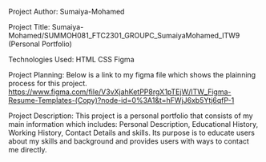 Project Author:
Sumaiya-Mohamed

Project Title:
Sumaiya-Mohamed/SUMMOH081_FTC2301_GROUPC_SumaiyaMohamed_ITW9
(Personal Portfolio)

Technologies Used:
HTML
CSS
Figma

Project Planning:
Below is a link to my figma file which shows the plainning process for this project.
https://www.figma.com/file/V3vXjahKetPP8rgX1pTEjW/ITW_Figma-Resume-Templates-(Copy)?node-id=0%3A1&t=hFWjJ6xb5Ytj6qfP-1

Project Description:
This project is a personal portfolio that consists of my main information which includes: Personal Description, Educational History, Working History, Contact Details and skills.
Its purpose is to educate users about my skills and background and provides users with ways to contact me directly.













